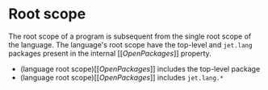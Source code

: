 # Root scope

The root scope of a program is subsequent from the single root scope of the language. The language's root scope have the top-level and `jet.lang` packages present in the internal \[\[*OpenPackages*\]\] property.

* (language root scope)\[\[*OpenPackages*\]\] includes the top-level package
* (language root scope)\[\[*OpenPackages*\]\] includes `jet.lang.*`